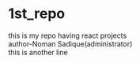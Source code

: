 # 1st_repo
this is my repo having react projects
<br>
author-Noman Sadique(administrator)
<br>
this is another line
